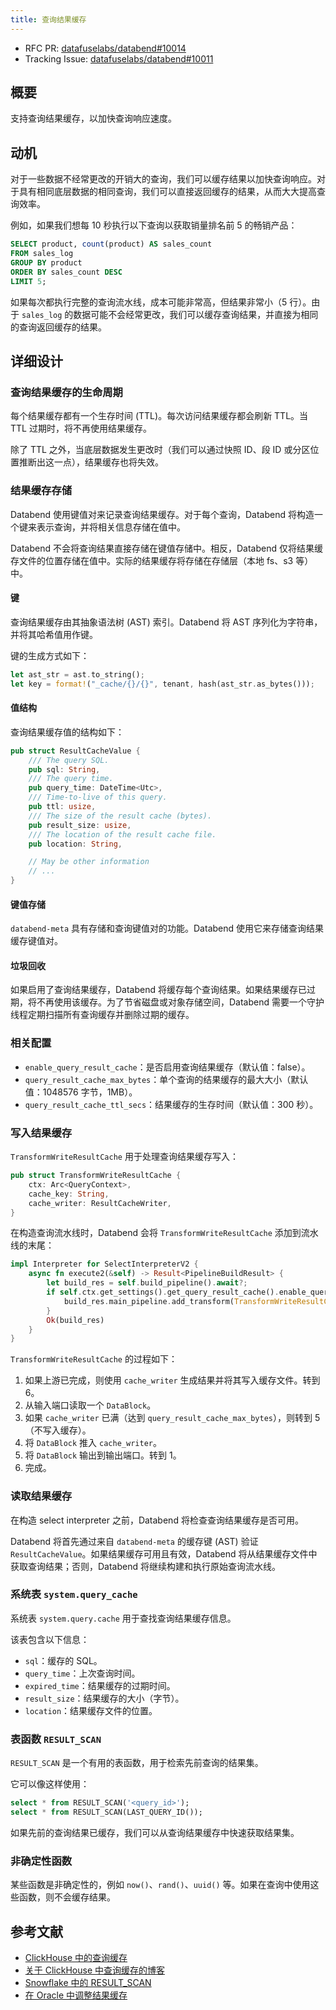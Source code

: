```yaml
---
title: 查询结果缓存
---
```


- RFC PR: [datafuselabs/databend#10014](https://github.com/databendlabs/databend/pull/10014)
- Tracking Issue: [datafuselabs/databend#10011](https://github.com/databendlabs/databend/issues/10011)

## 概要

支持查询结果缓存，以加快查询响应速度。

## 动机

对于一些数据不经常更改的开销大的查询，我们可以缓存结果以加快查询响应。对于具有相同底层数据的相同查询，我们可以直接返回缓存的结果，从而大大提高查询效率。

例如，如果我们想每 10 秒执行以下查询以获取销量排名前 5 的畅销产品：

```sql
SELECT product, count(product) AS sales_count
FROM sales_log
GROUP BY product
ORDER BY sales_count DESC
LIMIT 5;
```

如果每次都执行完整的查询流水线，成本可能非常高，但结果非常小（5 行）。由于 `sales_log` 的数据可能不会经常更改，我们可以缓存查询结果，并直接为相同的查询返回缓存的结果。

## 详细设计

### 查询结果缓存的生命周期

每个结果缓存都有一个生存时间 (TTL)。每次访问结果缓存都会刷新 TTL。当 TTL 过期时，将不再使用结果缓存。

除了 TTL 之外，当底层数据发生更改时（我们可以通过快照 ID、段 ID 或分区位置推断出这一点），结果缓存也将失效。

### 结果缓存存储

Databend 使用键值对来记录查询结果缓存。对于每个查询，Databend 将构造一个键来表示查询，并将相关信息存储在值中。

Databend 不会将查询结果直接存储在键值存储中。相反，Databend 仅将结果缓存文件的位置存储在值中。实际的结果缓存将存储在存储层（本地 fs、s3 等）中。

#### 键

查询结果缓存由其抽象语法树 (AST) 索引。Databend 将 AST 序列化为字符串，并将其哈希值用作键。

键的生成方式如下：

```rust
let ast_str = ast.to_string();
let key = format!("_cache/{}/{}", tenant, hash(ast_str.as_bytes()));
```

#### 值结构

查询结果缓存值的结构如下：

```rust
pub struct ResultCacheValue {
    /// The query SQL.
    pub sql: String,
    /// The query time.
    pub query_time: DateTime<Utc>,
    /// Time-to-live of this query.
    pub ttl: usize,
    /// The size of the result cache (bytes).
    pub result_size: usize,
    /// The location of the result cache file.
    pub location: String,

    // May be other information
    // ...
}
```

#### 键值存储

`databend-meta` 具有存储和查询键值对的功能。Databend 使用它来存储查询结果缓存键值对。

#### 垃圾回收

如果启用了查询结果缓存，Databend 将缓存每个查询结果。如果结果缓存已过期，将不再使用该缓存。为了节省磁盘或对象存储空间，Databend 需要一个守护线程定期扫描所有查询缓存并删除过期的缓存。

### 相关配置

- `enable_query_result_cache`：是否启用查询结果缓存（默认值：false）。
- `query_result_cache_max_bytes`：单个查询的结果缓存的最大大小（默认值：1048576 字节，1MB）。
- `query_result_cache_ttl_secs`：结果缓存的生存时间（默认值：300 秒）。

### 写入结果缓存

`TransformWriteResultCache` 用于处理查询结果缓存写入：

```rust
pub struct TransformWriteResultCache {
    ctx: Arc<QueryContext>,
    cache_key: String,
    cache_writer: ResultCacheWriter,
}
```

在构造查询流水线时，Databend 会将 `TransformWriteResultCache` 添加到流水线的末尾：

```rust
impl Interpreter for SelectInterpreterV2 {
    async fn execute2(&self) -> Result<PipelineBuildResult> {
        let build_res = self.build_pipeline().await?;
        if self.ctx.get_settings().get_query_result_cache().enable_query_result_cache {
            build_res.main_pipeline.add_transform(TransformWriteResultCache::try_create)?;
        }
        Ok(build_res)
    }
}
```

`TransformWriteResultCache` 的过程如下：

1. 如果上游已完成，则使用 `cache_writer` 生成结果并将其写入缓存文件。转到 6。
2. 从输入端口读取一个 `DataBlock`。
3. 如果 `cache_writer` 已满（达到 `query_result_cache_max_bytes`），则转到 5（不写入缓存）。
4. 将 `DataBlock` 推入 `cache_writer`。
5. 将 `DataBlock` 输出到输出端口。转到 1。
6. 完成。

### 读取结果缓存

在构造 select interpreter 之前，Databend 将检查查询结果缓存是否可用。

Databend 将首先通过来自 `databend-meta` 的缓存键 (AST) 验证 `ResultCacheValue`。如果结果缓存可用且有效，Databend 将从结果缓存文件中获取查询结果；否则，Databend 将继续构建和执行原始查询流水线。

### 系统表 `system.query_cache`

系统表 `system.query.cache` 用于查找查询结果缓存信息。

该表包含以下信息：

- `sql`：缓存的 SQL。
- `query_time`：上次查询时间。
- `expired_time`：结果缓存的过期时间。
- `result_size`：结果缓存的大小（字节）。
- `location`：结果缓存文件的位置。

### 表函数 `RESULT_SCAN`

`RESULT_SCAN` 是一个有用的表函数，用于检索先前查询的结果集。

它可以像这样使用：

```sql
select * from RESULT_SCAN('<query_id>');
select * from RESULT_SCAN(LAST_QUERY_ID());
```

如果先前的查询结果已缓存，我们可以从查询结果缓存中快速获取结果集。

### 非确定性函数

某些函数是非确定性的，例如 `now()`、`rand()`、`uuid()` 等。如果在查询中使用这些函数，则不会缓存结果。

## 参考文献

- [ClickHouse 中的查询缓存](https://clickhouse.com/docs/en/operations/query-cache/)
- [关于 ClickHouse 中查询缓存的博客](https://clickhouse.com/blog/introduction-to-the-clickhouse-query-cache-and-design)
- [Snowflake 中的 RESULT_SCAN](https://docs.snowflake.com/en/sql-reference/functions/result_scan)
- [在 Oracle 中调整结果缓存](https://docs.oracle.com/en/database/oracle/oracle-database/19/tgdba/tuning-result-cache.html)
